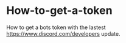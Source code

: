 # How-to-get-a-token
How to get a bots token with the lastest https://www.discord.com/developers update.
